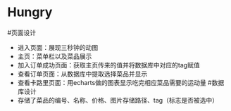 # Hungry
#页面设计
* 进入页面：展现三秒钟的动图
* 主页：菜单栏以及菜品展示
* 加入订单成功页面：获取主页传来的值并将数据库中对应的tag赋值
* 查看订单页面：从数据库中提取选择菜品并显示
* 查看卡路里页面：用echarts做的图表显示吃完相应菜品需要的运动量
#数据库设计
* 存储了菜品的编号、名称、价格、图片存储路径、tag（标志是否被选中）
